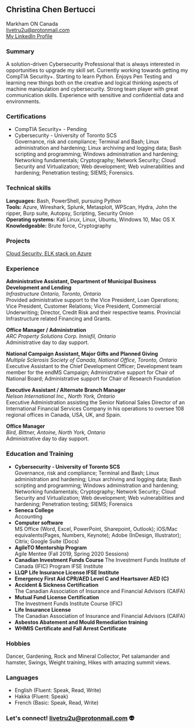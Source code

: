 ## Christina Chen Bertucci
Markham ON Canada  
livetru2u@protonmail.com  
[My LinkedIn Profile](https://linkedin.com/in/christinachenbertucci)


### Summary

A solution-driven Cybersecurity Professional that is always interested in opportunities to upgrade my skill set. Currently working towards getting my CompTIA Security+. Starting to learn Python. Enjoys Pen Testing and learning new things both on the creative and logical thinking aspects of machine manipulation and cybersecurity. Strong team player with great communication skills. Experience with sensitive and confidential data and environments.

### Certifications

* CompTIA Security+  - Pending  
* Cybersecurity - University of Toronto SCS   
Governance, risk and compliance; Terminal and Bash; Linux administration and hardening; Linux archiving and logging data; Bash scripting and programming; Windows administration and hardening; Networking fundamentals; Cryptography; Network Security; Cloud Security and Virtualization; Web development; Web vulnerabilities and hardening; Penetration testing; SIEMS; Forensics.

### Technical skills

**Languages:**  		Bash, PowerShell, pursuing Python  
**Tools:** 			Azure, Wireshark, Splunk, Metasploit, WPScan, Hydra, John the ripper, Burp suite, Autopsy, Scripting, Security Onion   
**Operating systems:** 	Kali Linux, Linux, Ubuntu, Windows 10, Mac OS X  
**Knowledgeable:** 	Brute force, Cryptography  

### Projects 

[Cloud Security, ELK stack on Azure](https://github.com/livetru2u/cloud-security-elk-stack-on-azure)

### Experience 

**Administrative Assistant, Department of Municipal Business Development and Lending**  
*Infrastructure Ontario, Toronto, Ontario*                                                                
Provided administrative support to the Vice President, Loan Operations; Vice President, Customer Relations; Vice President, Commercial Underwriting; Director, Credit Risk and their respective teams. Provincial Infrastructure related Financing and Grants. 

**Office Manager / Administration**  					                                         
*ARC Property Solutions Corp. Innisfil, Ontario*  
Administrative day to day support. 

**National Campaign Assistant, Major Gifts and Planned Giving**  
*Multiple Sclerosis Society of Canada, National Office, Toronto, Ontario*  
Executive Assistant to the Chief Development Officer; Development team member for the endMS Campaign; Administrative support for Chair of National Board; Administrative support for Chair of Research Foundation

**Executive Assistant / Alternate Branch Manager**  				                        
*Nelson International Inc., North York, Ontario*  
Executive Administration assisting the Senior National Sales Director of an International Financial Services Company in his operations to oversee 108 regional offices in Canada, USA, UK, and Spain.

**Office Manager** 									            
*Bird, Bittner, Antoine, North York, Ontario*  
Administrative day to day support. 

### Education and Training

* **Cybersecurity - University of Toronto SCS**  
Governance, risk and compliance; Terminal and Bash; Linux administration and hardening; Linux archiving and logging data; Bash scripting and programming; Windows administration and hardening; Networking fundamentals; Cryptography; Network Security; Cloud Security and Virtualization; Web development; Web vulnerabilities and hardening; Penetration testing; SIEMS; Forensics 
* **Seneca College**  
Accounting
* **Computer software**  
MS Office (Word, Excel, PowerPoint, Sharepoint, Outlook); iOS/Mac equivalents(Pages, Numbers, Keynote); Adobe (InDesign, Illustrator); Citrix; Google Suite (Docs)   
* **AgileTO Mentorship Program**  
Agile Mentee (Fall 2019, Spring 2020 Sessions)  
* **Canadian Investment Funds Course** 
The Investment Funds Institute of Canada (IFIC) Program IFSE Institute  
* **LLQP Life Insurance License IFSE Institute**  
* **Emergency First Aid CPR/AED Level C and Heartsaver AED (C)**  
* **Accident & Sickness Certification**  
The Canadian Association of Insurance and Financial Advisors (CAIFA)  
* **Mutual Fund License Certification**  
The Investment Funds Institute Course (IFIC)  
* **Life Insurance License**  
The Canadian Association of Insurance and Financial Advisors (CAIFA)  
* **Asbestos Abatement and Mould Remediation training**  
* **WHMIS Certificate and Fall Arrest Certificate**  

### Hobbies

Dancer, Gardening, Rock and Mineral Collector, Pet salamander and hamster, Swings, Weight training, Hikes with amazing summit views.

### Languages

* English (Fluent: Speak, Read, Write) 
* Hakka (Fluent: Speak)
* French (Basic: Speak, Read, Write)  

### Let's connect! livetru2u@protonmail.com :alien:
